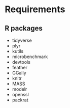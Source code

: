 # Requirements

## R packages

- tidyverse
- plyr
- kutils
- microbenchmark
- devtools
- feather
- GGally
- knitr
- MASS
- modelr
- openssl
- packrat
